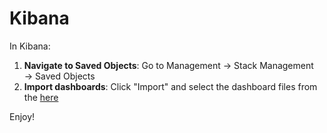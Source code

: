 # Kibana

In Kibana:

1. **Navigate to Saved Objects**: Go to Management → Stack Management → Saved Objects
2. **Import dashboards**: Click "Import" and select the dashboard files from the [here](https://github.com/enotspe/fortinet-2-elasticsearch/tree/main/ELK/kibana)

Enjoy!


